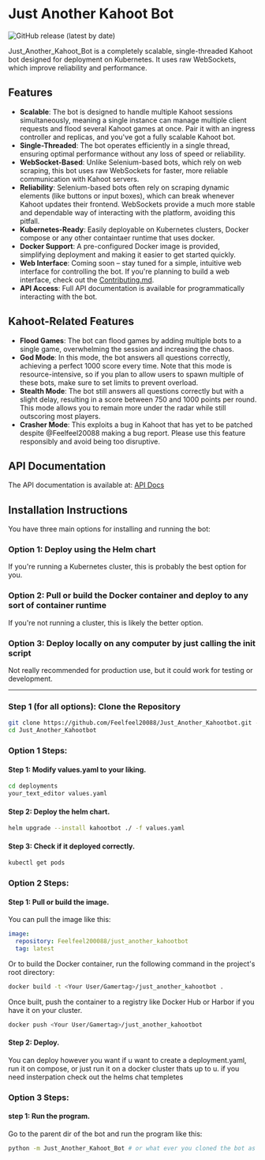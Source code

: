 # Just Another Kahoot Bot

![GitHub release (latest by date)](https://img.shields.io/github/v/release/Feelfeel20088/Just_Another_Kahootbot)


Just_Another_Kahoot_Bot is a completely scalable, single-threaded Kahoot bot designed for deployment on Kubernetes. It uses raw WebSockets, which improve reliability and performance. 

## Features
- **Scalable**: The bot is designed to handle multiple Kahoot sessions simultaneously, meaning a single instance can manage multiple client requests and flood several Kahoot games at once. Pair it with an ingress controller and replicas, and you've got a fully scalable Kahoot bot.
- **Single-Threaded**: The bot operates efficiently in a single thread, ensuring optimal performance without any loss of speed or reliability.
- **WebSocket-Based**: Unlike Selenium-based bots, which rely on web scraping, this bot uses raw WebSockets for faster, more reliable communication with Kahoot servers.
- **Reliability**: Selenium-based bots often rely on scraping dynamic elements (like buttons or input boxes), which can break whenever Kahoot updates their frontend. WebSockets provide a much more stable and dependable way of interacting with the platform, avoiding this pitfall.
- **Kubernetes-Ready**: Easily deployable on Kubernetes clusters, Docker compose or any other containtaer runtime that uses docker.
- **Docker Support**: A pre-configured Docker image is provided, simplifying deployment and making it easier to get started quickly.
- **Web Interface**: Coming soon – stay tuned for a simple, intuitive web interface for controlling the bot. If you're planning to build a web interface, check out the [Contributing.md](CONTRIBUTING.md).
- **API Access**: Full API documentation is available for programmatically interacting with the bot. 


## Kahoot-Related Features

- **Flood Games**: The bot can flood games by adding multiple bots to a single game, overwhelming the session and increasing the chaos.
- **God Mode**: In this mode, the bot answers all questions correctly, achieving a perfect 1000 score every time. Note that this mode is resource-intensive, so if you plan to allow users to spawn multiple of these bots, make sure to set limits to prevent overload.
- **Stealth Mode**: The bot still answers all questions correctly but with a slight delay, resulting in a score between 750 and 1000 points per round. This mode allows you to remain more under the radar while still outscoring most players.
- **Crasher Mode**: This exploits a bug in Kahoot that has yet to be patched despite @Feelfeel20088 making a bug report. Please use this feature responsibly and avoid being too disruptive.





## API Documentation

The API documentation is available at: [API Docs](https://felixhub.dev/Just_Another_Kahootbot:documentation)


## Installation Instructions

You have three main options for installing and running the bot:

### Option 1: Deploy using the Helm chart  
If you're running a Kubernetes cluster, this is probably the best option for you.

### Option 2: Pull or build the Docker container and deploy to any sort of container runtime  
If you're not running a cluster, this is likely the better option.

### Option 3: Deploy locally on any computer by just calling the init script  
Not really recommended for production use, but it could work for testing or development.

---

### Step 1 (for all options): Clone the Repository
```bash
git clone https://github.com/Feelfeel20088/Just_Another_Kahootbot.git --branch master
cd Just_Another_Kahootbot
```

### Option 1 Steps:

#### Step 1: Modify values.yaml to your liking. 
```bash
cd deployments
your_text_editor values.yaml
```

#### Step 2: Deploy the helm chart. 
```bash
helm upgrade --install kahootbot ./ -f values.yaml
```

#### Step 3: Check if it deployed correctly.
```bash 
kubectl get pods
```

### Option 2 Steps: 

#### Step 1: Pull or build the image.
You can pull the image like this:
```yaml
image:
  repository: Feelfeel200088/just_another_kahootbot
  tag: latest
```
Or to build the Docker container, run the following command in the project's root directory:
```bash
docker build -t <Your User/Gamertag>/just_another_kahootbot .
```

Once built, push the container to a registry like Docker Hub or Harbor if you have it on your cluster.
```bash
docker push <Your User/Gamertag>/just_another_kahootbot
```

#### Step 2: Deploy.
You can deploy however you want if u want to create a deployment.yaml, run it on compose, or just run it on a docker cluster thats up to u. if you need insterpation check out the helms chat templetes


### Option 3 Steps: 

#### step 1: Run the program. 
Go to the parent dir of the bot and run the program like this: 
```bash
python -m Just_Another_Kahoot_Bot # or what ever you cloned the bot as
```



